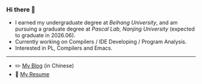 ### Hi there 👋

- I earned my undergraduate degree at *Beihang University*, and am pursuing a graduate degree at *Pascal Lab, Nanjing University* (expected to graduate in 2026.06).
- Currently working on Compilers / IDE Developing / Program Analysis.
- Interested in PL, Compilers and Emacs.

-----------

- ✏️ [My Blog](https://github.com/roife/roife.github.io) (in Chinese)
- 📝 [My Resume](https://github.com/roife/resume)
